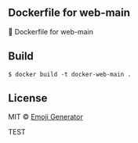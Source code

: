 ## Dockerfile for web-main

:whale: Dockerfile for web-main

## Build

```
$ docker build -t docker-web-main .
```

## License
MIT &copy; [Emoji Generator](https://emoji-gen.ninja/)

TEST

